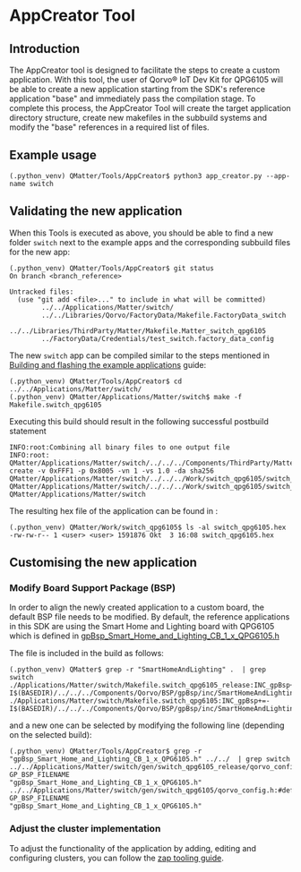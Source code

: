 # AppCreator Tool

## Introduction

The AppCreator tool is designed to facilitate the steps to create a custom application.
With this tool, the user of Qorvo&reg; IoT Dev Kit for QPG6105 will be able to create a new application starting from the SDK's reference application "base" and immediately pass the compilation stage.
To complete this process, the AppCreator Tool will create the target application directory structure, create new makefiles in the subbuild systems and modify the "base" references in a required list of files.

## Example usage

```
(.python_venv) QMatter/Tools/AppCreator$ python3 app_creator.py --app-name switch
```

## Validating the new application

When this Tools is executed as above, you should be able to find a new folder `switch` next to the example apps and the corresponding subbuild files for the new app:
```
(.python_venv) QMatter/Tools/AppCreator$ git status
On branch <branch_reference>

Untracked files:
  (use "git add <file>..." to include in what will be committed)
        ../../Applications/Matter/switch/
        ../../Libraries/Qorvo/FactoryData/Makefile.FactoryData_switch
        ../../Libraries/ThirdParty/Matter/Makefile.Matter_switch_qpg6105
        ../FactoryData/Credentials/test_switch.factory_data_config
```

The new `switch` app can be compiled similar to the steps mentioned in [Building and flashing the example applications](../../README.md#building-and-flashing-the-example-applications) guide:
```
(.python_venv) QMatter/Tools/AppCreator$ cd ../../Applications/Matter/switch/
(.python_venv) QMatter/Applications/Matter/switch$ make -f Makefile.switch_qpg6105
```

Executing this build should result in the following successful postbuild statement
```
INFO:root:Combining all binary files to one output file
INFO:root: QMatter/Applications/Matter/switch/../../../Components/ThirdParty/Matter/repo/src/app/ota_image_tool.py create -v 0xFFF1 -p 0x8005 -vn 1 -vs 1.0 -da sha256  QMatter/Applications/Matter/switch/../../../Work/switch_qpg6105/switch_qpg6105.compressed.bin QMatter/Applications/Matter/switch/../../../Work/switch_qpg6105/switch_qpg6105.ota
QMatter/Applications/Matter/switch
```

The resulting hex file of the application can be found in :
```
(.python_venv) QMatter/Work/switch_qpg6105$ ls -al switch_qpg6105.hex
-rw-rw-r-- 1 <user> <user> 1591876 Okt  3 16:08 switch_qpg6105.hex
```

## Customising the new application

### Modify Board Support Package (BSP)
In order to align the newly created application to a custom board, the default BSP file needs to be modified.
By default, the reference applications in this SDK are using the Smart Home and Lighting board with QPG6105 which is defined in [gpBsp_Smart_Home_and_Lighting_CB_1_x_QPG6105.h ](../../Components/Qorvo/BSP/gpBsp/inc/SmartHomeAndLighting/gpBsp_QPG6105DK_B01.h)

The file is included in the build as follows:
```
(.python_venv) QMatter$ grep -r "SmartHomeAndLighting" .  | grep switch
./Applications/Matter/switch/Makefile.switch_qpg6105_release:INC_gpBsp+=-I$(BASEDIR)/../../../Components/Qorvo/BSP/gpBsp/inc/SmartHomeAndLighting
./Applications/Matter/switch/Makefile.switch_qpg6105:INC_gpBsp+=-I$(BASEDIR)/../../../Components/Qorvo/BSP/gpBsp/inc/SmartHomeAndLighting
```
and a new one can be selected by modifying the following line (depending on the selected build):
```
(.python_venv) QMatter/Tools/AppCreator$ grep -r "gpBsp_Smart_Home_and_Lighting_CB_1_x_QPG6105.h" ../../  | grep switch
../../Applications/Matter/switch/gen/switch_qpg6105_release/qorvo_config.h:#define GP_BSP_FILENAME                                                          "gpBsp_Smart_Home_and_Lighting_CB_1_x_QPG6105.h"
../../Applications/Matter/switch/gen/switch_qpg6105/qorvo_config.h:#define GP_BSP_FILENAME                                                          "gpBsp_Smart_Home_and_Lighting_CB_1_x_QPG6105.h"
```

### Adjust the cluster implementation
To adjust the functionality of the application by adding, editing and configuring clusters, you can follow the [zap tooling guide](../../Applications/Matter/base/README.md#zap-tool-usage).
